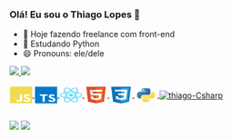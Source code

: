 ### Olá! Eu sou o Thiago Lopes 👋

- 🔭 Hoje fazendo freelance com front-end
- 🌱 Estudando Python
- 😄 Pronouns: ele/dele

<div>
  <a href="https://beacons.ai/Thiagolopesm">
  <img height="180em" src="https://github-readme-stats.vercel.app/api?username=Thiagolopesm&show_icons=true&theme=dark&include_all_commits=true&count_private=true"/>
  <img height="180em" src="https://github-readme-stats.vercel.app/api/top-langs/?username=Thiagolopesm&layout=compact&langs_count=16&theme=dark"/>
</div>

<div style="display: inline_block"><br>
  <img align="center" alt="thiago-Js" height="30" width="40" src="https://raw.githubusercontent.com/devicons/devicon/master/icons/javascript/javascript-plain.svg">
  <img align="center" alt="thiago-Ts" height="30" width="40" src="https://raw.githubusercontent.com/devicons/devicon/master/icons/typescript/typescript-plain.svg">
  <img align="center" alt="thiago-React" height="30" width="40" src="https://raw.githubusercontent.com/devicons/devicon/master/icons/react/react-original.svg">
  <img align="center" alt="v-HTML" height="30" width="40" src="https://raw.githubusercontent.com/devicons/devicon/master/icons/html5/html5-original.svg">
  <img align="center" alt="thiago-CSS" height="30" width="40" src="https://raw.githubusercontent.com/devicons/devicon/master/icons/css3/css3-original.svg">
  <img align="center" alt="thiago-Python" height="30" width="40" src="https://raw.githubusercontent.com/devicons/devicon/master/icons/python/python-original.svg">
  <img align="center" alt="thiago-Csharp" height="30" width="40" src="https://cdn.jsdelivr.net/gh/devicons/devicon/icons/django/django-plain.svg">

</div>

##

<div>
  <a href="https://www.instagram.com/thiagolmatta/" target="_blank"><img src="https://img.shields.io/badge/-Instagram-%23E4405F?style=for-the-badge&logo=instagram&logoColor=white" target="_blank"></a>
  <a href="https://www.linkedin.com/in/thiago-lopes-da-matta-aba6a3217/" target="_blank"><img src="https://img.shields.io/badge/-LinkedIn-%230077B5?style=for-the-badge&logo=linkedin&logoColor=white" target="_blank"></a> 
</div>

